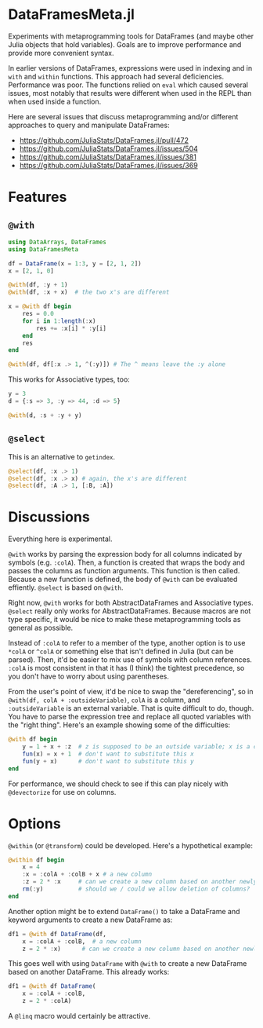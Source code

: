 # DataFramesMeta.jl

Experiments with metaprogramming tools for DataFrames (and maybe other
Julia objects that hold variables). Goals are to improve performance
and provide more convenient syntax.

In earlier versions of DataFrames, expressions were used in indexing
and in `with` and `within` functions. This approach had several
deficiencies. Performance was poor. The functions relied on `eval`
which caused several issues, most notably that results were different
when used in the REPL than when used inside a function.

Here are several issues that discuss metaprogramming and/or different
approaches to query and manipulate DataFrames:

- https://github.com/JuliaStats/DataFrames.jl/pull/472
- https://github.com/JuliaStats/DataFrames.jl/issues/504
- https://github.com/JuliaStats/DataFrames.jl/issues/381
- https://github.com/JuliaStats/DataFrames.jl/issues/369

# Features

## `@with`

```julia
using DataArrays, DataFrames
using DataFramesMeta

df = DataFrame(x = 1:3, y = [2, 1, 2])
x = [2, 1, 0]

@with(df, :y + 1)
@with(df, :x + x)  # the two x's are different

x = @with df begin
    res = 0.0
    for i in 1:length(:x)
        res += :x[i] * :y[i]
    end
    res
end

@with(df, df[:x .> 1, ^(:y)]) # The ^ means leave the :y alone

```

This works for Associative types, too:

```julia
y = 3
d = {:s => 3, :y => 44, :d => 5}

@with(d, :s + :y + y)
```

## `@select`

This is an alternative to `getindex`.

```julia
@select(df, :x .> 1)
@select(df, :x .> x) # again, the x's are different
@select(df, :A .> 1, [:B, :A])
```

# Discussions

Everything here is experimental.

`@with` works by parsing the expression body for all columns
indicated by symbols (e.g. `:colA`). Then, a function is created that
wraps the body and passes the columns as function arguments. This
function is then called. Because a new function is defined, the body
of `@with` can be evaluated effiently. `@select` is based on `@with`.

Right now, `@with` works for both AbstractDataFrames and Associative
types. `@select` really only works for AbstractDataFrames. Because
macros are not type specific, it would be nice to make these
metaprogramming tools as general as possible.

Instead of `:colA` to refer to a member of the type, another option is
to use `*colA` or `^colA` or something else that isn't defined in
Julia (but can be parsed). Then, it'd be easier to mix use of symbols
with column references. `:colA` is most consistent in that it has (I
think) the tightest precedence, so you don't have to worry about using
parentheses. 

From the user's point of view, it'd be nice to swap the
"dereferencing", so in `@with(df, colA + :outsideVariable)`, `colA` is
a column, and `:outsideVariable` is an external variable. That is quite
difficult to do, though. You have to parse the expression tree and
replace all quoted variables with the "right thing". Here's an example
showing some of the difficulties:

```julia
@with df begin
    y = 1 + x + :z  # z is supposed to be an outside variable; x is a column
    fun(x) = x + 1  # don't want to substitute this x
    fun(y + x)      # don't want to substitute this y
end
```

For performance, we should check to see if this can play nicely with
`@devectorize` for use on columns.


# Options

`@within` (or `@transform`) could be developed. Here's a hypothetical
example:

```julia
@within df begin
    x = 4
    :x = :colA + :colB + x # a new column
    :z = 2 * :x     # can we create a new column based on another newly created column?
    rm(:y)          # should we / could we allow deletion of columns?
end
```

Another option might be to extend `DataFrame()` to take a DataFrame
and keyword arguments to create a new DataFrame as:

```julia
df1 = @with df DataFrame(df, 
    x = :colA + :colB,  # a new column
    z = 2 * :x)      # can we create a new column based on another newly created column?
```

This goes well with using `DataFrame` with `@with` to create a new
DataFrame based on another DataFrame. This already works:

```julia
df1 = @with df DataFrame(
    x = :colA + :colB,
    z = 2 * :colA)
```

A `@linq` macro would certainly be attractive.

